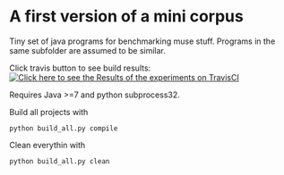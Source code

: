 # A first version of a mini corpus
Tiny set of java programs for benchmarking muse stuff. Programs in the same subfolder are assumed to be similar.

Click travis button to see build results:
[![Click here to see the Results of the experiments on TravisCI](https://travis-ci.org/aas-integraion/mini_corpus.svg?branch=master)](https://travis-ci.org/aas-integraion/mini_corpus)

Requires Java >=7 and python subprocess32.

Build all projects with

    python build_all.py compile
    
Clean everythin with

    python build_all.py clean
